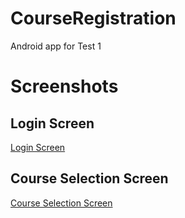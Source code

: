 # CourseRegistration
 Android app for Test 1

# Screenshots

## Login Screen
[Login Screen](https://photos.app.goo.gl/Uj5VyDaLMqkmVtdh8)

## Course Selection Screen
[Course Selection Screen](https://photos.app.goo.gl/UG8gnbWmQgfRELXf7)